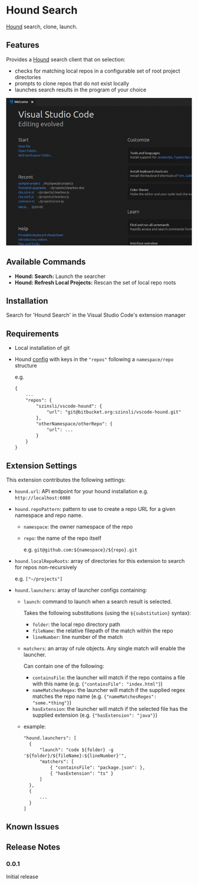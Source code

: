 # Hound Search

[Hound](https://github.com/etsy/hound) search, clone, launch.

## Features

Provides a [Hound](https://github.com/etsy/hound) search client that on selection:
* checks for matching local repos in a configurable set of root project directories
* prompts to clone repos that do not exist locally
* launches search results in the program of your choice

![Demo](img/demo.gif)

## Available Commands

* **Hound: Search:** Launch the searcher
* **Hound: Refresh Local Projects:** Rescan the set of local repo roots

## Installation

Search for 'Hound Search' in the Visual Studio Code's extension manager

## Requirements

* Local installation of git
* Hound [config](https://github.com/etsy/hound/blob/master/config-example.json) with keys in the `"repos"` following a `namespace/repo` structure

  e.g. 

      {
          ...
          "repos": {
              "szinsli/vscode-hound": {
                  "url": "git@bitbucket.org:szinsli/vscode-hound.git"
              },
              "otherNamespace/otherRepo": {
                  "url": ...
              }
          }
      }


## Extension Settings

This extension contributes the following settings:

* `hound.url`: API endpoint for your hound installation e.g. `http://localhost:6080`
* `hound.repoPattern`: pattern to use to create a repo URL for a given namespace and repo name.
    * `namespace`: the owner namespace of the repo
    * `repo`: the name of the repo itself
    
        e.g. `git@github.com:${namespace}/${repo}.git`

* `hound.localRepoRoots`: array of directories for this extension to search for repos non-recursively

    e.g.  `["~/projects"]`
* `hound.launchers`: array of launcher configs containing:
    * `launch`: command to launch when a search result is selected.

      Takes the following substitutions (using the `${substitution}` syntax):
      * `folder`: the local repo directory path
      * `fileName`: the relative filepath of the match within the repo
      * `lineNumber`: line number of the match
    * `matchers`: an array of rule objects. Any single match will enable the launcher.

      Can contain one of the following:
            
      * `containsFile`: the launcher will match if the repo contains a file with this name (e.g. `{"containsFile": "index.html"}`)
      * `nameMatchesRegex`: the launcher will match if the supplied regex matches the repo name (e.g. `{"nameMatchesReges": "some.*thing"}`)
      * `hasExtension`: the launcher will match if the selected file has the supplied extension (e.g. `{"hasExtension": "java"}`)

    * example:
          
          "hound.launchers": [
            { 
                "launch": "code ${folder} -g '${folder}/${fileName}:${lineNumber}'",
                "matchers": [
                    { "containsFile": "package.json": },
                    { "hasExtension": "ts" }
                ]
            },
            {
                ...
            }
          ]

## Known Issues

## Release Notes

### 0.0.1

Initial release

